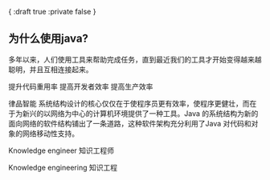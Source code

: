 {
    :draft true
    :private false
}

## 为什么使用java?

多年以来，人们使用工具来帮助完成任务，直到最近我们的工具才开始变得越来越聪明，并且互相连接起来。


提升代码重用率
提高开发者效率
提高生产效率

律品智能 系统结构设计的核心仅仅在于使程序员更有效率，使程序更健壮，而在于为新兴的以网络为中心的计算机环境提供了一种工具。Java 的系统结构为新的面向网络的软件结构铺出了一条道路，这种软件架构充分利用了Java 对代码和对象的网络移动性支持。

Knowledge engineer 知识工程师

Knowledge engineering 知识工程


